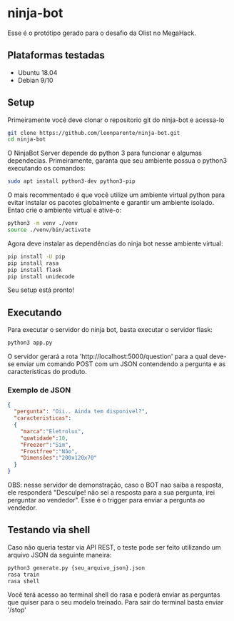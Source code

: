# ninja-bot
Esse é o protótipo gerado para o desafio da Olist no MegaHack.

## Plataformas testadas
  - Ubuntu 18.04
  - Debian 9/10

## Setup

Primeiramente você deve clonar o repositorio git do ninja-bot e acessa-lo
```bash
git clone https://github.com/leonparente/ninja-bot.git
cd ninja-bot
```
O NinjaBot Server depende do python 3 para funcionar e algumas dependecias. Primeiramente, garanta que seu ambiente possua o python3 executando os comandos:
```bash
sudo apt install python3-dev python3-pip
```
O mais recommentado é que você utilize um ambiente virtual python para evitar instalar os pacotes globalmente e garantir um ambiente isolado. Entao crie o ambiente virtual e ative-o:
```bash
python3 -m venv ./venv
source ./venv/bin/activate
```

Agora deve instalar as dependências do ninja bot nesse ambiente virtual:
```bash
pip install -U pip
pip install rasa
pip install flask
pip install unidecode
```
Seu setup está pronto!

## Executando
Para executar o servidor do ninja bot, basta executar o servidor flask:
```bash
python3 app.py
```
O servidor gerará a rota 'http://localhost:5000/question' para a qual deve-se enviar um comando POST com um JSON contendendo a pergunta e as caracteristicas do produto.

### Exemplo de JSON

```json
{
  "pergunta": "Oii.. Ainda tem disponivel?",
  "caracteristicas":
  {
    "marca":"Eletrolux",
    "quatidade":10,
    "Freezer":"Sim",
    "Frostfree":"Não",
    "Dimensões":"200x120x70"
  }
}
```

OBS: nesse servidor de demonstração, caso o BOT nao saiba a resposta, ele responderá "Desculpe! não sei a resposta para a sua pergunta, irei perguntar ao vendedor". Esse é o trigger para enviar a pergunta ao vendedor.

## Testando via shell
Caso não queria testar via API REST, o teste pode ser feito utilizando um arquivo JSON da seguinte maneira:
```bash
python3 generate.py {seu_arquivo_json}.json
rasa train
rasa shell
```
Você terá acesso ao terminal shell do rasa e poderá enviar as perguntas que quiser para o seu modelo treinado. Para sair do terminal basta enviar '/stop'




